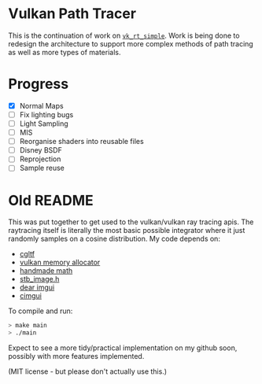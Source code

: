 # Vulkan Path Tracer
This is the continuation of work on [`vk_rt_simple`](https://github.com/mattdrinksglue/vk_rt_simple). Work is being done to redesign the architecture to support more complex methods of path tracing as well as more types of materials.

# Progress
- [x] Normal Maps
- [ ] Fix lighting bugs
- [ ] Light Sampling
- [ ] MIS
- [ ] Reorganise shaders into reusable files
- [ ] Disney BSDF
- [ ] Reprojection
- [ ] Sample reuse

# Old README
This was put together to get used to the vulkan/vulkan ray tracing apis. The raytracing itself is literally the most basic possible integrator where it just randomly samples on a cosine distribution.
My code depends on:
- [cgltf](https://github.com/jkuhlmann/cgltf)
- [vulkan memory allocator](https://github.com/GPUOpen-LibrariesAndSDKs/VulkanMemoryAllocator)
- [handmade math](https://github.com/HandmadeMath/HandmadeMath)
- [stb_image.h](https://github.com/nothings/stb)
- [dear imgui](https://github.com/ocornut/imgui)
- [cimgui](https://github.com/cimgui/cimgui)

To compile and run:
```zsh
> make main
> ./main
```
Expect to see a more tidy/practical implementation on my github soon, possibly with more features implemented.

(MIT license - but please don't actually use this.)
